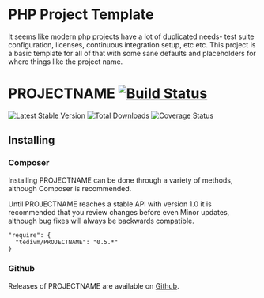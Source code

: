 
# PHP Project Template

It seems like modern php projects have a lot of duplicated needs- test suite configuration, licenses, continuous
integration setup, etc etc. This project is a basic template for all of that with some sane defaults and placeholders
for where things like the project name.


# PROJECTNAME [![Build Status](https://travis-ci.org/tedivm/PROJECTNAME.png?branch=master)](https://travis-ci.org/tedivm/PROJECTNAME)

[![Latest Stable Version](https://poser.pugx.org/tedivm/PROJECTNAME/v/stable.png)](https://packagist.org/packages/tedivm/PROJECTNAME)
[![Total Downloads](https://poser.pugx.org/tedivm/PROJECTNAME/downloads.png)](https://packagist.org/packages/tedivm/PROJECTNAME)
[![Coverage Status](https://coveralls.io/repos/tedivm/PROJECTNAME/badge.png?branch=master)](https://coveralls.io/r/tedivm/PROJECTNAME?branch=master)

## Installing

### Composer

Installing PROJECTNAME can be done through a variety of methods, although Composer is
recommended.

Until PROJECTNAME reaches a stable API with version 1.0 it is recommended that you
review changes before even Minor updates, although bug fixes will always be
backwards compatible.

```
"require": {
  "tedivm/PROJECTNAME": "0.5.*"
}
```

### Github

Releases of PROJECTNAME are available on [Github](https://github.com/tedivm/PROJECTNAME/releases).
